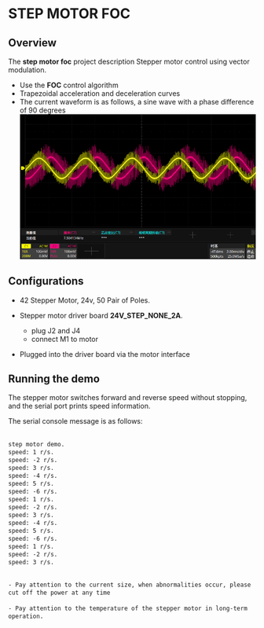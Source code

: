 # STEP MOTOR FOC

## Overview

The **step motor foc** project description Stepper motor control using vector modulation.
- Use the **FOC** control algorithm
- Trapezoidal acceleration and deceleration curves
- The current waveform is as follows, a sine wave with a phase difference of 90 degrees
![](doc/step_motor_current.png)

## Configurations

- 42 Stepper Motor, 24v, 50 Pair of Poles.

- Stepper motor driver board **24V_STEP_NONE_2A**.
    - plug J2 and J4
    - connect M1 to motor

- Plugged into the driver board via the motor interface

## Running the demo

The stepper motor switches forward and reverse speed without stopping, and the serial port prints speed information.

The serial console message is as follows:

```console

step motor demo.
speed: 1 r/s.
speed: -2 r/s.
speed: 3 r/s.
speed: -4 r/s.
speed: 5 r/s.
speed: -6 r/s.
speed: 1 r/s.
speed: -2 r/s.
speed: 3 r/s.
speed: -4 r/s.
speed: 5 r/s.
speed: -6 r/s.
speed: 1 r/s.
speed: -2 r/s.
speed: 3 r/s.

```

```{warning}

- Pay attention to the current size, when abnormalities occur, please cut off the power at any time

- Pay attention to the temperature of the stepper motor in long-term operation.

```
